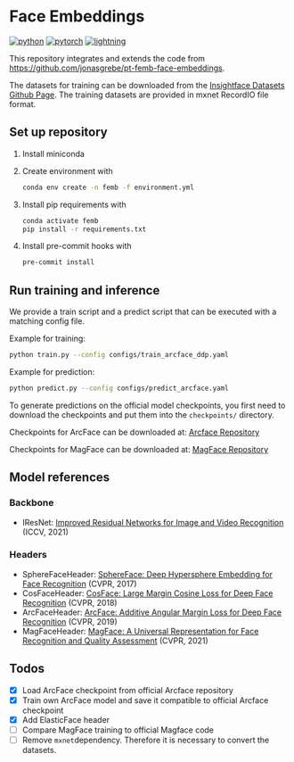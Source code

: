 # Face Embeddings

[![python](https://img.shields.io/badge/-Python_3.11-blue?logo=python&logoColor=white)](https://www.python.org/)
[![pytorch](https://img.shields.io/badge/PyTorch_2.4-ee4c2c?logo=pytorch&logoColor=white)](https://pytorch.org/get-started/locally/)
[![lightning](https://img.shields.io/badge/-Lightning_2.4-792ee5?logo=pytorchlightning&logoColor=white)](https://pytorchlightning.ai/)

This repository integrates and extends the code from <https://github.com/jonasgrebe/pt-femb-face-embeddings>.

The datasets for training can be downloaded from the [Insightface Datasets Github Page](https://github.com/deepinsight/insightface/tree/master/recognition/_datasets_).
The training datasets are provided in mxnet RecordIO file format.

## Set up repository

1. Install miniconda
2. Create environment with

    ```bash
    conda env create -n femb -f environment.yml
    ```

3. Install pip requirements with

    ```bash
    conda activate femb
    pip install -r requirements.txt
    ```

4. Install pre-commit hooks with

    ```bash
    pre-commit install
    ```

## Run training and inference

We provide a train script and a predict script that can be executed with a matching config file.

Example for training:

```bash
python train.py --config configs/train_arcface_ddp.yaml
```

Example for prediction:

```bash
python predict.py --config configs/predict_arcface.yaml
```

To generate predictions on the official model checkpoints, you first need to download the checkpoints and put them into the `checkpoints/` directory.

Checkpoints for ArcFace can be downloaded at: [Arcface Repository](https://github.com/deepinsight/insightface/tree/master/recognition/arcface_torch)

Checkpoints for MagFace can be downloaded at: [MagFace Repository](https://github.com/IrvingMeng/MagFace?tab=readme-ov-file)

## Model references

### Backbone

- IResNet: [Improved Residual Networks for Image and Video Recognition](https://ieeexplore.ieee.org/document/9412193) (ICCV, 2021)

### Headers

- SphereFaceHeader: [SphereFace: Deep Hypersphere Embedding for Face Recognition](https://ieeexplore.ieee.org/document/8100196) (CVPR, 2017)
- CosFaceHeader: [CosFace: Large Margin Cosine Loss for Deep Face Recognition](https://ieeexplore.ieee.org/document/8578650) (CVPR, 2018)
- ArcFaceHeader: [ArcFace: Additive Angular Margin Loss for Deep Face Recognition](https://ieeexplore.ieee.org/document/8953658) (CVPR, 2019)
- MagFaceHeader: [MagFace: A Universal Representation for Face Recognition and Quality Assessment](https://ieeexplore.ieee.org/document/9578764) (CVPR, 2021)

## Todos

- [x] Load ArcFace checkpoint from official Arcface repository
- [x] Train own ArcFace model and save it compatible to official Arcface checkpoint
- [x] Add ElasticFace header
- [ ] Compare MagFace training to official Magface code
- [ ] Remove `mxnet`dependency. Therefore it is necessary to convert the datasets.
